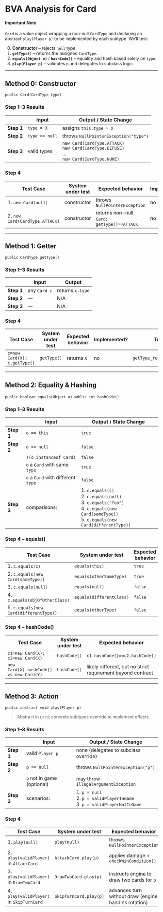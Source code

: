 # BVA Analysis for **Card**

#### Important Note

`Card` is a value object wrapping a non-null `CardType` and declaring an abstract `play(Player p)` to be implemented by each subtype.  We’ll test:

0. **Constructor** – rejects `null` type.
1. **`getType()`** – returns the assigned `CardType`.
2. **`equals(Object o)`** / **`hashCode()`** – equality and hash based solely on `type`.
3. **`play(Player p)`** – validates `p` and delegates to subclass logic.

---

## Method 0: **Constructor**

`public Card(CardType type)`

### Step 1–3 Results

|            | Input          | Output / State Change                                                                              |
| ---------- | -------------- | -------------------------------------------------------------------------------------------------- |
| **Step 1** | `type = X`     | assigns `this.type = X`                                                                            |
| **Step 2** | `type == null` | throws `NullPointerException("type")`                                                              |
| **Step 3** | valid types    | `new Card(CardType.ATTACK)` <br> `new Card(CardType.DEFUSE)` <br> … <br> `new Card(CardType.NUKE)` |

### Step 4

| Test Case                      | System under test | Expected behavior                            | Implemented? | Test name                                             |
| ------------------------------ | ----------------- | -------------------------------------------- |--------------|-------------------------------------------------------|
| 1. `new Card(null)`            | constructor       | throws `NullPointerException`                | no           | `constructor_WithNullType_ThrowsNullPointerException` |
| 2. `new Card(CardType.ATTACK)` | constructor       | returns non-null `Card`; `getType()==ATTACK` | no           | `constructor_WithValidCardType_CreatesCard`           |

---

## Method 1: **Getter**

`public CardType getType()`

### Step 1–3 Results

|            | Input        | Output           |
| ---------- | ------------ | ---------------- |
| **Step 1** | any `Card c` | returns `c.type` |
| **Step 2** | —            | N/A              |
| **Step 3** | —            | N/A              |

### Step 4

| Test Case                    | System under test | Expected behavior | Implemented? | Test name                     |
| ---------------------------- | ----------------- | ----------------- |--------------| ----------------------------- |
| `c=new Card(X); c.getType()` | `getType()`       | returns `X`       | no           | `getType_returnsAssignedType` |

---

## Method 2: **Equality & Hashing**

`public boolean equals(Object o)`
`public int hashCode()`

### Step 1–3 Results

|            | Input                              | Output / State Change                                                                                                                                  |
| ---------- | ---------------------------------- | ------------------------------------------------------------------------------------------------------------------------------------------------------ |
| **Step 1** | `o == this`                        | `true`                                                                                                                                                 |
| **Step 2** | `o == null`                        | `false`                                                                                                                                                |
|            | `!(o instanceof Card)`             | `false`                                                                                                                                                |
|            | `o` a `Card` with same `type`      | `true`                                                                                                                                                 |
|            | `o` a `Card` with different `type` | `false`                                                                                                                                                |
| **Step 3** | comparisons:                       | 1. `c.equals(c)` <br> 2. `c.equals(null)` <br> 3. `c.equals("foo")` <br> 4. `c.equals(new Card(sameType))` <br> 5. `c.equals(new Card(differentType))` |

### Step 4 – equals()

| Test Case                              | System under test        | Expected behavior | Implemented? | Test name                            |
| -------------------------------------- | ------------------------ | ----------------- |--------------| ------------------------------------ |
| 1. `c.equals(c)`                       | `equals(this)`           | `true`            | no           | `equals_self_returnsTrue`            |
| 2. `c.equals(new Card(sameType))`      | `equals(otherSameType)`  | `true`            | no           | `equals_sameType_returnsTrue`        |
| 3. `c.equals(null)`                    | `equals(null)`           | `false`           | no           | `equals_null_returnsFalse`           |
| 4. `c.equals(objOfOtherClass)`         | `equals(differentClass)` | `false`           | no           | `equals_differentClass_returnsFalse` |
| 5. `c.equals(new Card(differentType))` | `equals(otherType)`      | `false`           | no           | `equals_differentType_returnsFalse`  |

### Step 4 – hashCode()

| Test Case                               | System under test | Expected behavior                                           | Implemented? | Test name                       |
| --------------------------------------- | ----------------- | ----------------------------------------------------------- |--------------| ------------------------------- |
| `c1=new Card(X); c2=new Card(X)`        | `hashCode()`      | `c1.hashCode()==c2.hashCode()`                              | no           | `hashCode_sameType_equalHash`   |
| `new Card(X).hashCode() vs new Card(Y)` | `hashCode()`      | likely different, but no strict requirement beyond contract | no           | `hashCode_differentType_varies` |

---

## Method 3: **Action**

`public abstract void play(Player p)`

> Abstract in `Card`; concrete subtypes override to implement effects.

### Step 1–3 Results

|            | Input                      | Output / State Change                                                            |
| ---------- | -------------------------- | -------------------------------------------------------------------------------- |
| **Step 1** | valid `Player p`           | none (delegates to subclass override)                                            |
| **Step 2** | `p == null`                | throws `NullPointerException("p")`                                               |
|            | `p` not in game (optional) | may throw `IllegalArgumentException`                                             |
| **Step 3** | scenarios:                 | 1. `p = null` <br> 2. `p = validPlayerInGame` <br> 3. `p = validPlayerNotInGame` |

### Step 4

| Test Case                                | System under test      | Expected behavior                                    | Implemented? | Test name                               |
| ---------------------------------------- | ---------------------- | ---------------------------------------------------- |--------------| --------------------------------------- |
| 1. `play(null)`                          | `play(null)`           | throws `NullPointerException`                        | no           | `play_nullPlayer_throwsNullPointer`     |
| 2. `play(validPlayer)` in `AttackCard`   | `AttackCard.play(p)`   | applies damage + `checkWinCondition()`               | no           | `play_attack_appliesDamageAndChecksWin` |
| 3. `play(validPlayer)` in `DrawTwoCard`  | `DrawTwoCard.play(p)`  | instructs engine to draw two cards for `p`           | no           | `play_drawTwo_givesTwoCards`            |
| 4. `play(validPlayer)` in `SkipTurnCard` | `SkipTurnCard.play(p)` | advances turn without draw (engine handles rotation) | no           | `play_skipTurn_skipsAndChecksWin`       |
